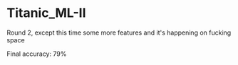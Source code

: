 # Titanic_ML-II
Round 2, except this time some more features 
and it's happening on fucking space

Final accuracy: 79%
